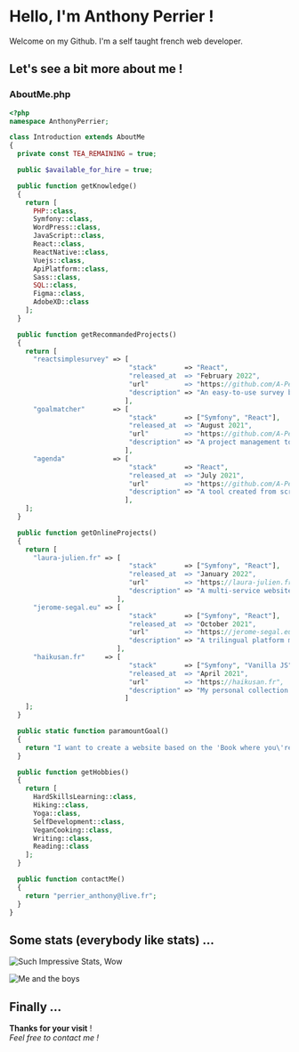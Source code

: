 # Hello, I'm Anthony Perrier !

Welcome on my Github.
I'm a self taught french web developer.

## Let's see a bit more about me !

### AboutMe.php
```php
<?php
namespace AnthonyPerrier;

class Introduction extends AboutMe
{
  private const TEA_REMAINING = true;

  public $available_for_hire = true;

  public function getKnowledge()
  {
    return [
      PHP::class,
      Symfony::class,
      WordPress::class,
      JavaScript::class,
      React::class,
      ReactNative::class,
      Vuejs::class,
      ApiPlatform::class,
      Sass::class,
      SQL::class,
      Figma::class,
      AdobeXD::class
    ];
  }

  public function getRecommandedProjects()
  {
    return [
      "reactsimplesurvey" => [
                              "stack"       => "React",
                              "released_at  => "February 2022",
                              "url"         => "https://github.com/A-Perrier/reactsimplesurvey",
                              "description" => "An easy-to-use survey builder and renderer in React"
                             ],
      "goalmatcher"       => [
                              "stack"       => ["Symfony", "React"],
                              "released_at  => "August 2021",
                              "url"         => "https://github.com/A-Perrier/goalmatcher",
                              "description" => "A project management tool such as Trello or Clickup --- WIP ---"
                             ],
      "agenda"            => [
                              "stack"       => "React",
                              "released_at  => "July 2021",
                              "url"         => "https://github.com/A-Perrier/agenda",
                              "description" => "A tool created from scratch allowing to access a calendar and save events by date and time"
                             ],
    ];
  }

  public function getOnlineProjects()
  {
    return [
      "laura-julien.fr" => [
                              "stack"       => ["Symfony", "React"],
                              "released_at  => "January 2022",
                              "url"         => "https://laura-julien.fr",
                              "description" => "A multi-service website where you'll find a shop based on PayPal API, a care reservation system and a blog"
                           ],
      "jerome-segal.eu" => [
                              "stack"       => ["Symfony", "React"],
                              "released_at  => "October 2021",
                              "url"         => "https://jerome-segal.eu",
                              "description" => "A trilingual platform made to map all speeches, public appearances and books from a franco-austrian speaker and researcher"
                           ],
      "haikusan.fr"     => [
                              "stack"       => ["Symfony", "Vanilla JS"],
                              "released_at  => "April 2021",
                              "url"         => "https://haikusan.fr",
                              "description" => "My personal collection of haiku, a japanese style poetry based on the contemplation of the present moment"
                             ]
    ];
  }

  public static function paramountGoal()
  {
    return "I want to create a website based on the 'Book where you\'re the hero' concept, as author and developer";
  }

  public function getHobbies()
  {
    return [
      HardSkillsLearning::class,
      Hiking::class,
      Yoga::class,
      SelfDevelopment::class,
      VeganCooking::class,
      Writing::class,
      Reading::class
    ];
  }

  public function contactMe()
  {
    return "perrier_anthony@live.fr";
  }
}


```


## Some stats (everybody like stats) ...
![Such Impressive Stats, Wow](https://github-readme-stats.vercel.app/api?username=A-Perrier&hide=prs&count_private=true&show_icons=true&theme=merko&custom_title=Such%20Impressive%20Stats,%20Wow)

![Me and the boys](https://github-readme-stats.vercel.app/api/top-langs/?username=A-Perrier&layout=compact&theme=merko&custom_title=Me%20and%20the%20boys)


## Finally ...
**Thanks for your visit** !  
*Feel free to contact me !*

<!--
**A-Perrier/A-Perrier** is a ✨ _special_ ✨ repository because its `README.md` (this file) appears on your GitHub profile.

Here are some ideas to get you started:

- 🔭 I’m currently working on ...
- 🌱 I’m currently learning ...
- 👯 I’m looking to collaborate on ...
- 🤔 I’m looking for help with ...
- 💬 Ask me about ...
- 📫 How to reach me: ...
- 😄 Pronouns: ...
- ⚡ Fun fact: ...
-->
